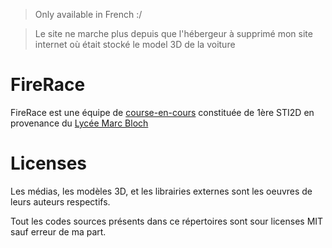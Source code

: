 > Only available in French :/

> Le site ne marche plus depuis que l'hébergeur à supprimé mon site internet où était stocké le model 3D de la voiture

# FireRace
FireRace est une équipe de [course-en-cours](http://www.course-en-cours.com/fr/) constituée de 1ère STI2D en provenance du [Lycée Marc Bloch](http://www.lyc-bloch-bischheim.ac-strasbourg.fr/wordpress/)

# Licenses
Les médias, les modèles 3D, et les librairies externes sont les oeuvres de leurs auteurs respectifs.

Tout les codes sources présents dans ce répertoires sont sour licenses MIT sauf erreur de ma part.
